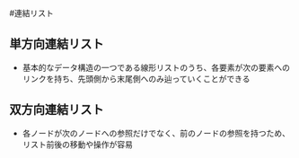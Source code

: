 #連結リスト
## 単方向連結リスト
- 基本的なデータ構造の一つである線形リストのうち、各要素が次の要素へのリンクを持ち、先頭側から末尾側へのみ辿っていくことができる
## 双方向連結リスト
- 各ノードが次のノードへの参照だけでなく、前のノードの参照を持つため、リスト前後の移動や操作が容易

